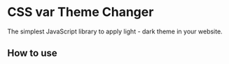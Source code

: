 # CSS var Theme Changer
The simplest JavaScript library to apply light - dark theme in your website.
## How to use


